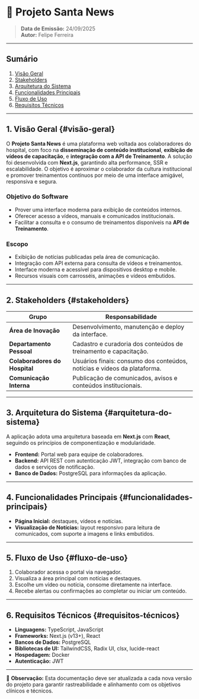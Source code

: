 # 📄 Projeto Santa News

> **Data de Emissão:** 24/09/2025  
> **Autor:** Felipe Ferreira

---

## Sumário

1. [Visão Geral](#visão-geral)  
2. [Stakeholders](#stakeholders)  
3. [Arquitetura do Sistema](#arquitetura-do-sistema)  
4. [Funcionalidades Principais](#funcionalidades-principais)  
5. [Fluxo de Uso](#fluxo-de-uso)  
6. [Requisitos Técnicos](#requisitos-técnicos)

---

## 1. Visão Geral {#visão-geral}
O **Projeto Santa News** é uma plataforma web voltada aos colaboradores do hospital, com foco na **disseminação de conteúdo institucional**, **exibição de vídeos de capacitação**, e **integração com a API de Treinamento**.
A solução foi desenvolvida com **Next.js**, garantindo alta performance, SSR e escalabilidade. O objetivo é aproximar o colaborador da cultura institucional e promover treinamentos contínuos por meio de uma interface amigável, responsiva e segura.

### Objetivo do Software
- Prover uma interface moderna para exibição de conteúdos internos.  
- Oferecer acesso a vídeos, manuais e comunicados institucionais.  
- Facilitar a consulta e o consumo de treinamentos disponíveis na **API de Treinamento**.

### Escopo
- Exibição de notícias publicadas pela área de comunicação.  
- Integração com API externa para consulta de vídeos e treinamentos.  
- Interface moderna e acessível para dispositivos desktop e mobile.  
- Recursos visuais com carrosséis, animações e vídeos embutidos.  

---

## 2. Stakeholders {#stakeholders}

| Grupo                        | Responsabilidade                                                             |
|------------------------------|------------------------------------------------------------------------------|
| **Área de Inovação**         | Desenvolvimento, manutenção e deploy da interface.                          |
| **Departamento Pessoal**     | Cadastro e curadoria dos conteúdos de treinamento e capacitação.            |
| **Colaboradores do Hospital**| Usuários finais: consumo dos conteúdos, notícias e vídeos da plataforma.    |
| **Comunicação Interna**      | Publicação de comunicados, avisos e conteúdos institucionais.               |

---

## 3. Arquitetura do Sistema {#arquitetura-do-sistema}
A aplicação adota uma arquitetura baseada em **Next.js** com **React**, seguindo os princípios de componentização e modularidade.

- **Frontend:** Portal web para equipe de colaboradores.
- **Backend:** API REST com autenticação JWT, integração com banco de dados e serviços de notificação.
- **Banco de Dados:** PostgreSQL para informações da aplicação.

---

## 4. Funcionalidades Principais {#funcionalidades-principais}
- **Página Inicial:**  destaques, vídeos e notícias.
- **Visualização de Notícias:**  layout responsivo para leitura de comunicados, com suporte a imagens e links embutidos.

---

## 5. Fluxo de Uso {#fluxo-de-uso}
1. Colaborador acessa o portal via navegador.  
2. Visualiza a área principal com notícias e destaques.  
3. Escolhe um vídeo ou notícia, consome diretamente na interface.  
4. Recebe alertas ou confirmações ao completar ou iniciar um conteúdo.

---

## 6. Requisitos Técnicos {#requisitos-técnicos}
- **Linguagens:** TypeScript, JavaScript  
- **Frameworks:** Next.js (v13+), React  
- **Bancos de Dados:** PostgreSQL
- **Bibliotecas de UI:** TailwindCSS, Radix UI, clsx, lucide-react  
- **Hospedagem:** Docker  
- **Autenticação:** JWT 

---
📌 **Observação:** Esta documentação deve ser atualizada a cada nova versão do projeto para garantir rastreabilidade e alinhamento com os objetivos clínicos e técnicos.